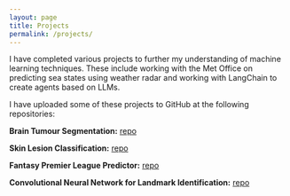 ```yaml
---
layout: page
title: Projects
permalink: /projects/
---
```


I have completed various projects to further my understanding of machine learning techniques. These include working with the Met Office on predicting sea states using weather radar and working with LangChain to create agents based on LLMs. 

I have uploaded some of these projects to GitHub at the following repositories:

**Brain Tumour Segmentation:**
[repo](https://github.com/bencecsiba/BrainTumour)

**Skin Lesion Classification:**
[repo](https://github.com/bencecsiba/lesion-classifier/tree/main)

**Fantasy Premier League Predictor:**
[repo](https://github.com/bencecsiba/FPL-Predictor)

**Convolutional Neural Network for Landmark Identification:** 
[repo](https://github.com/bencecsiba/Udacity-CNN)
